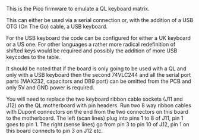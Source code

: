This is the Pico firmware to emulate a QL keyboard matrix.



This can either be used via a serial connection or, with the addition of a USB OTG (On The Go) cable, a USB keyboard.



For the USB keyboard the code can be configured for either a UK keyboard or a US one. For other languages a rather more radical redefinition of shifted keys would be required and possibly the addition of more USB keycodes to the table.

It should be noted that if the board is only going to be used with a QL and only with a USB keyboard then the second 74VLC244 and all the serial port parts (MAX232, capacitors and DB9 port) can be omitted from the PCB and only 5V and GND power is required.



You will need to replace the two keyboard ribbon cable sockets (J11 and J12) on the QL motherboard with pin headers. Run two 8 way ribbon cables with Dupont connectors on the end from the two connectors on this board to the motherboard. The left (scan lines) plug into pins 1 to 8 of J11, pin 1 goes to pin 1. The right (sense lines) go from pin 3 to pin 10 of J12, pin 1 on this board connects to pin 3 on J12 etc.



